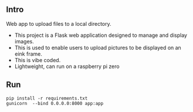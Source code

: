 ## Intro 
Web app to upload files to a local directory.

- This project is a Flask web application designed to manage and display images. 
- This is used to enable users to upload pictures to be displayed on an eink frame.
- This is vibe coded.
- Lightweight, can run on a raspberry pi zero

## Run

```
pip install -r requirements.txt
gunicorn  --bind 0.0.0.0:8000 app:app
```


